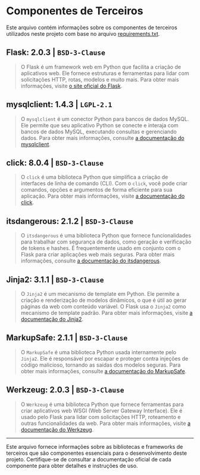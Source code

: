 # Componentes de Terceiros

Este arquivo contém informações sobre os componentes de terceiros utilizados neste projeto com base no arquivo [requirements.txt](requirements.txt).

## Flask: 2.0.3 | `BSD-3-Clause`

> O Flask é um framework web em Python que facilita a criação de aplicativos web. Ele fornece estruturas e ferramentas para lidar com solicitações HTTP, rotas, modelos e muito mais. Para obter mais informações, visite [o site oficial do Flask](https://flask.palletsprojects.com/).

## mysqlclient: 1.4.3 | `LGPL-2.1`

> O `mysqlclient` é um conector Python para bancos de dados MySQL. Ele permite que seu aplicativo Python se conecte e interaja com bancos de dados MySQL, executando consultas e gerenciando dados. Para obter mais informações, consulte [a documentação do mysqlclient](https://pypi.org/project/mysqlclient/).

## click: 8.0.4 | `BSD-3-Clause`

> O `click` é uma biblioteca Python que simplifica a criação de interfaces de linha de comando (CLI). Com o `click`, você pode criar comandos, opções e argumentos de forma eficiente para sua aplicação. Para obter mais informações, visite [a documentação do click](https://click.palletsprojects.com/).

## itsdangerous: 2.1.2 | `BSD-3-Clause`

> O `itsdangerous` é uma biblioteca Python que fornece funcionalidades para trabalhar com segurança de dados, como geração e verificação de tokens e hashes. É frequentemente usado em conjunto com o Flask para criar aplicações web mais seguras. Para obter mais informações, consulte [a documentação do itsdangerous](https://pypi.org/project/itsdangerous/).

## Jinja2: 3.1.1 | `BSD-3-Clause`

> O `Jinja2` é um mecanismo de template em Python. Ele permite a criação e renderização de modelos dinâmicos, o que é útil ao gerar páginas da web com conteúdo variável. O Flask usa o `Jinja2` como mecanismo de template padrão. Para obter mais informações, visite [a documentação do Jinja2](https://jinja.palletsprojects.com/).

## MarkupSafe: 2.1.1 | `BSD-3-Clause`

> O `MarkupSafe` é uma biblioteca Python usada internamente pelo `Jinja2`. Ele é responsável por escapar e proteger contra injeções de código malicioso, tornando as saídas dos modelos seguras. Para obter mais informações, consulte [a documentação do MarkupSafe](https://pypi.org/project/MarkupSafe/).

## Werkzeug: 2.0.3 | `BSD-3-Clause`

> O `Werkzeug` é uma biblioteca Python que fornece ferramentas para criar aplicativos web WSGI (Web Server Gateway Interface). Ele é usado pelo Flask para lidar com solicitações HTTP, roteamento e outras funcionalidades da web. Para obter mais informações, visite [a documentação do Werkzeug](https://palletsprojects.com/p/werkzeug/).

---

Este arquivo fornece informações sobre as bibliotecas e frameworks de terceiros que são componentes essenciais para o desenvolvimento deste projeto. Certifique-se de consultar a documentação oficial de cada componente para obter detalhes e instruções de uso.
